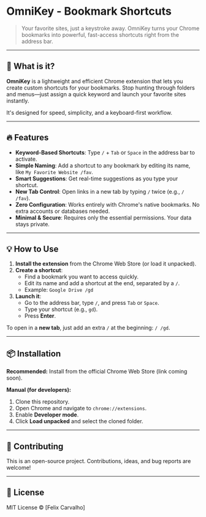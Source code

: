 # OmniKey - Bookmark Shortcuts

> Your favorite sites, just a keystroke away.
> OmniKey turns your Chrome bookmarks into powerful, fast-access shortcuts right from the address bar.

---

## 🚀 What is it?

**OmniKey** is a lightweight and efficient Chrome extension that lets you create custom shortcuts for your bookmarks. Stop hunting through folders and menus—just assign a quick keyword and launch your favorite sites instantly.

It's designed for speed, simplicity, and a keyboard-first workflow.

---

## 🔥 Features

- **Keyword-Based Shortcuts**: Type `/` + `Tab` or `Space` in the address bar to activate.
- **Simple Naming**: Add a shortcut to any bookmark by editing its name, like `My Favorite Website /fav`.
- **Smart Suggestions**: Get real-time suggestions as you type your shortcut.
- **New Tab Control**: Open links in a new tab by typing `/` twice (e.g., `/ /fav`).
- **Zero Configuration**: Works entirely with Chrome's native bookmarks. No extra accounts or databases needed.
- **Minimal & Secure**: Requires only the essential permissions. Your data stays private.

---

## 💡 How to Use

1.  **Install the extension** from the Chrome Web Store (or load it unpacked).
2.  **Create a shortcut**:
    -   Find a bookmark you want to access quickly.
    -   Edit its name and add a shortcut at the end, separated by a `/`.
    -   Example: `Google Drive /gd`
3.  **Launch it**:
    -   Go to the address bar, type `/`, and press `Tab` or `Space`.
    -   Type your shortcut (e.g., `gd`).
    -   Press **Enter**.

To open in a **new tab**, just add an extra `/` at the beginning: `/ /gd`.

---

## 📦 Installation

**Recommended:** Install from the official Chrome Web Store (link coming soon).

**Manual (for developers):**

1.  Clone this repository.
2.  Open Chrome and navigate to `chrome://extensions`.
3.  Enable **Developer mode**.
4.  Click **Load unpacked** and select the cloned folder.

---

## 🙌 Contributing

This is an open-source project. Contributions, ideas, and bug reports are welcome!

---

## 📜 License

MIT License © [Felix Carvalho]
